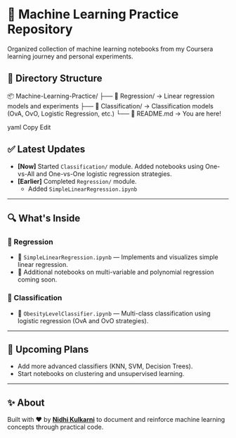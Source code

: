 # 🧠 Machine Learning Practice Repository

Organized collection of machine learning notebooks from my Coursera learning journey and personal experiments.

## 📁 Directory Structure

📦 Machine-Learning-Practice/
├── 📂 Regression/ → Linear regression models and experiments
├── 📂 Classification/ → Classification models (OvA, OvO, Logistic Regression, etc.)
└── 📜 README.md → You are here!

yaml
Copy
Edit

## ✅ Latest Updates

- **[Now]** Started `Classification/` module. Added notebooks using One-vs-All and One-vs-One logistic regression strategies.
- **[Earlier]** Completed `Regression/` module.
  - Added `SimpleLinearRegression.ipynb`

---

## 🔍 What's Inside

### 📌 Regression
- 📄 `SimpleLinearRegression.ipynb` — Implements and visualizes simple linear regression.
- 📄 Additional notebooks on multi-variable and polynomial regression coming soon.

### 📌 Classification
- 📄 `ObesityLevelClassifier.ipynb` — Multi-class classification using logistic regression (OvA and OvO strategies).

---

## 🚧 Upcoming Plans

- Add more advanced classifiers (KNN, SVM, Decision Trees).
- Start notebooks on clustering and unsupervised learning.

---

## ✨ About
Built with ❤️ by **[Nidhi Kulkarni](https://github.com/nidhik1809)** to document and reinforce machine learning concepts through practical code.
